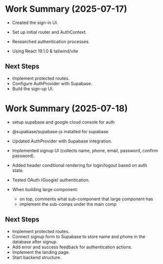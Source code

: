 # Work Summary (2025-07-17)

- Created the sign-in UI.
- Set up initial router and AuthContext.
- Researched authentication processes.

- Using React 19.1.0 & tailwind/vite

## Next Steps

- Implement protected routes.
- Configure AuthProvider with Supabase.
- Build the sign-up UI.

# Work Summary (2025-07-18)

- setup supabase and google cloud console for auth
- @supabase/supabase-js installed for supabase
- Updated AuthProvider with Supabase integration.
- Implemented signup UI (collects name, phone, email, password, confirm password).
- Added header conditional rendering for login/logout based on auth state.
- Tested OAuth (Google) authentication.

- When building large component:
  - on top, comments what sub-component that large component has
  - implement the sub-comps under the main comp

## Next Steps

- Implement protected routes.
- Connect signup form to Supabase to store name and phone in the database after signup.
- Add error and success feedback for authentication actions.
- Implement the landing page.
- Start backend structure.
